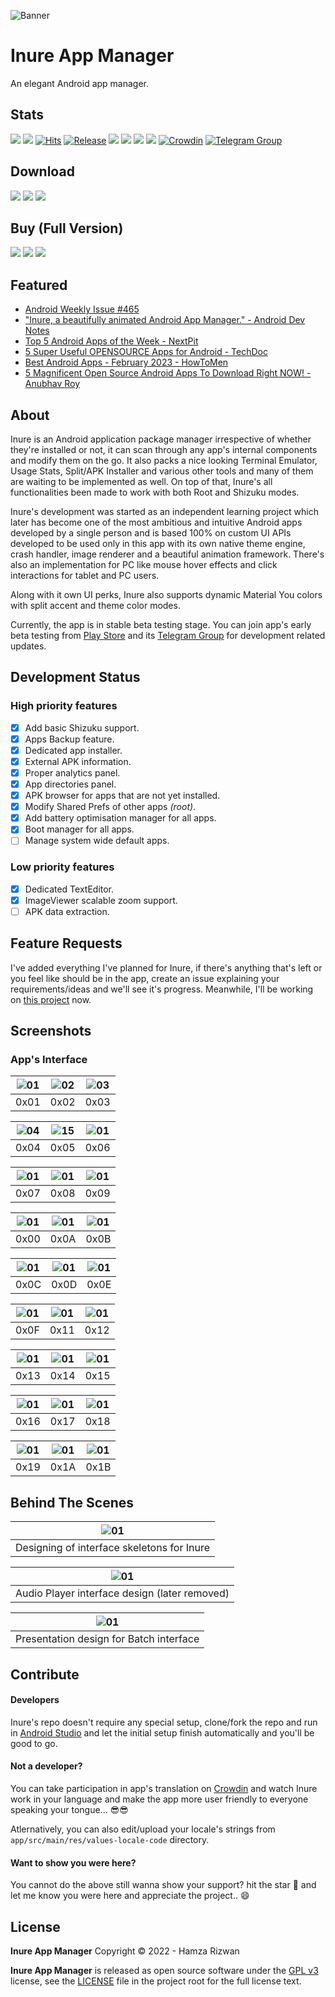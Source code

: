 ![Banner](assets/winter_banner.png)

# Inure App Manager

An elegant Android app manager.

## Stats

![](https://img.shields.io/tokei/lines/github/Hamza417/Inure?color=orange&label=Total%20Lines&logo=kotlin&logoColor=white)
[![](https://img.shields.io/github/downloads/Hamza417/inure/total?color=orange&label=Total%20Downloads%20(GitHub)&logo=github&logoColor=white)](https://tooomm.github.io/github-release-stats/?username=Hamza417&repository=Inure)
[![Hits](https://hits.seeyoufarm.com/api/count/incr/badge.svg?url=https%3A%2F%2Fgithub.com%2FHamza417%2FInure&count_bg=%239A3DC8&title_bg=%23555555&icon=tencentweibo.svg&icon_color=%23E7E7E7&title=Total+Visits&edge_flat=false)](https://hits.seeyoufarm.com)
[![Release](https://img.shields.io/github/v/release/Hamza417/Inure?color=52be80&label=Release)](https://github.com/Hamza417/Inure/releases)
![](https://img.shields.io/github/languages/count/Hamza417/Inure?color=white&label=Languages)
![](https://img.shields.io/github/license/Hamza417/Inure?color=red&label=License)
![](https://img.shields.io/badge/Minimum%20SDK-23%20(Marshmallow)-839192?logo=android&logoColor=white)
![](https://img.shields.io/badge/Target%20SDK-33%20(Android%2013)-566573?logo=android&logoColor=white)
[![Crowdin](https://badges.crowdin.net/inure/localized.svg)](https://crowdin.com/project/inure)
[![Telegram Group](https://img.shields.io/badge/Telegram%20Group-blue?logo=telegram)](https://t.me/inure_app_manager)

## Download

[![](https://img.shields.io/badge/Play%20Store-ea4335?logo=googleplay)](https://play.google.com/store/apps/details?id=app.simple.inure)
[![](https://img.shields.io/badge/GitHub%20Releases-181717?logo=github)](https://github.com/Hamza417/Inure/releases/latest)
[![](https://img.shields.io/badge/F--Droid-1976D2?logo=fdroid)](https://f-droid.org/en/packages/app.simple.inure/)

## Buy (Full Version)

[![](https://img.shields.io/badge/Full%20Unlocker%20(GumRoad)-Purchase-23a094?logo=gumroad&logoColor=white)](https://hamza417.gumroad.com/l/inure_unlocker/)
[![](https://img.shields.io/badge/Full%20Unlocker%20(Play%20Store)-Purchase-ea4335?logo=googleplay)](https://play.google.com/store/apps/details?id=app.simple.inureunlocker)
[![](https://img.shields.io/badge/Full%20Unlocker%20(GitHub%20Sponsors)-Purchase-ffffff?logo=github)](https://github.com/sponsors/Hamza417/sponsorships?sponsor=Hamza417&tier_id=262253)

## Featured

- [Android Weekly Issue #465](https://androidweekly.net/issues/issue-465)
- ["Inure, a beautifully animated Android App Manager." - Android Dev Notes](https://twitter.com/androiddevnotes/status/1389111968670179340)
- [Top 5 Android Apps of the Week - NextPit](https://www.nextpit.com/apps-of-the-week-51-2021)
- [5 Super Useful OPENSOURCE Apps for Android - TechDoc](https://youtu.be/vlf0jEFHR74)
- [Best Android Apps - February 2023 - HowToMen](https://youtu.be/kOrnfQOz4rg?t=112)
- [5 Magnificent Open Source Android Apps To Download Right NOW! - Anubhav Roy](https://youtu.be/kvM9hGJJ2wA?t=357)

## About

Inure is an Android application package manager irrespective of whether they're installed or not, it
can scan through any app's internal components and modify them on the go. It also packs a nice
looking Terminal Emulator, Usage Stats, Split/APK Installer and various other tools and many of them
are waiting to be implemented as well. On top of that, Inure's all functionalities been made to
work with both Root and Shizuku modes.

Inure's development was started as an independent learning project which later has become one of the
most ambitious and intuitive Android apps developed by a single person and is based 100% on custom
UI APIs developed to be used only in this app with its own native theme engine, crash handler, image
renderer and a beautiful animation framework. There's also an implementation for PC like mouse hover
effects and click interactions for tablet and PC users.

Along with it own UI perks, Inure also supports dynamic Material You colors with split accent and
theme color modes.

Currently, the app is in stable beta testing stage. You can join app's early beta testing
from [Play Store](https://play.google.com/store/apps/details?id=app.simple.inure) and
its [Telegram Group](https://t.me/inure_app_manager) for development related updates.

## Development Status

### High priority features

- [x] Add basic Shizuku support.
- [x] Apps Backup feature.
- [x] Dedicated app installer.
- [x] External APK information.
- [x] Proper analytics panel.
- [x] App directories panel.
- [x] APK browser for apps that are not yet installed.
- [x] Modify Shared Prefs of other apps _(root)_.
- [x] Add battery optimisation manager for all apps.
- [x] Boot manager for all apps.
- [ ] Manage system wide default apps.

### Low priority features

- [x] Dedicated TextEditor.
- [x] ImageViewer scalable zoom support.
- [ ] APK data extraction.

## Feature Requests
I've added everything I've planned for Inure, if there's anything that's left or you feel like should be in the app, create an issue explaining
your requirements/ideas and we'll see it's progress. Meanwhile, I'll be working on [this project](https://github.com/Hamza417/Felicity) now.

## Screenshots

### App's Interface

| ![01](fastlane/metadata/android/en-US/images/phoneScreenshots/00.png) | ![02](fastlane/metadata/android/en-US/images/phoneScreenshots/01.png) | ![03](fastlane/metadata/android/en-US/images/phoneScreenshots/04.png) | 
|:---------------------------------------------------------------------:|:---------------------------------------------------------------------:|:---------------------------------------------------------------------:|
|                                 0x01                                  |                                 0x02                                  |                                 0x03                                  |

| ![04](fastlane/metadata/android/en-US/images/phoneScreenshots/06.jpg) | ![15](fastlane/metadata/android/en-US/images/phoneScreenshots/15.png) | ![01](fastlane/metadata/android/en-US/images/phoneScreenshots/07.png) |
|:---------------------------------------------------------------------:|:---------------------------------------------------------------------:|:---------------------------------------------------------------------:|
|                                 0x04                                  |                                 0x05                                  |                                 0x06                                  |  

| ![01](fastlane/metadata/android/en-US/images/phoneScreenshots/05.jpg) | ![01](fastlane/metadata/android/en-US/images/phoneScreenshots/08.jpg) | ![01](fastlane/metadata/android/en-US/images/phoneScreenshots/02.jpg) |
|:---------------------------------------------------------------------:|:---------------------------------------------------------------------:|:---------------------------------------------------------------------:|
|                                 0x07                                  |                                 0x08                                  |                                 0x09                                  | 

| ![01](fastlane/metadata/android/en-US/images/phoneScreenshots/09.jpg) | ![01](fastlane/metadata/android/en-US/images/phoneScreenshots/10.jpg) | ![01](fastlane/metadata/android/en-US/images/phoneScreenshots/11.jpg) |
|:---------------------------------------------------------------------:|:---------------------------------------------------------------------:|:---------------------------------------------------------------------:|
|                                 0x00                                  |                                 0x0A                                  |                                 0x0B                                  |

| ![01](fastlane/metadata/android/en-US/images/phoneScreenshots/12.jpg) | ![01](fastlane/metadata/android/en-US/images/phoneScreenshots/13.png) | ![01](fastlane/metadata/android/en-US/images/phoneScreenshots/03.png) | 
|:---------------------------------------------------------------------:|:---------------------------------------------------------------------:|:---------------------------------------------------------------------:|
|                                 0x0C                                  |                                 0x0D                                  |                                 0x0E                                  |

| ![01](fastlane/metadata/android/en-US/images/phoneScreenshots/14.png) | ![01](fastlane/metadata/android/en-US/images/phoneScreenshots/16.png) | ![01](fastlane/metadata/android/en-US/images/phoneScreenshots/21.jpg) |
|:---------------------------------------------------------------------:|:---------------------------------------------------------------------:|:---------------------------------------------------------------------:|
|                                 0x0F                                  |                                 0x11                                  |                                 0x12                                  | 

| ![01](fastlane/metadata/android/en-US/images/phoneScreenshots/17.png) | ![01](fastlane/metadata/android/en-US/images/phoneScreenshots/18.png) | ![01](fastlane/metadata/android/en-US/images/phoneScreenshots/19.png) |
|:---------------------------------------------------------------------:|:---------------------------------------------------------------------:|:---------------------------------------------------------------------:|
|                                 0x13                                  |                                 0x14                                  |                                 0x15                                  | 

| ![01](fastlane/metadata/android/en-US/images/phoneScreenshots/20.png) | ![01](fastlane/metadata/android/en-US/images/phoneScreenshots/22.jpg) | ![01](fastlane/metadata/android/en-US/images/phoneScreenshots/21.png) |
|:---------------------------------------------------------------------:|:---------------------------------------------------------------------:|:---------------------------------------------------------------------:|
|                                 0x16                                  |                                 0x17                                  |                                 0x18                                  |

| ![01](fastlane/metadata/android/en-US/images/phoneScreenshots/23.png) | ![01](fastlane/metadata/android/en-US/images/phoneScreenshots/24.png) | ![01](fastlane/metadata/android/en-US/images/phoneScreenshots/25.png) |
|:---------------------------------------------------------------------:|:---------------------------------------------------------------------:|:---------------------------------------------------------------------:|
|                                 0x19                                  |                                 0x1A                                  |                                 0x1B                                  |

## Behind The Scenes

|             ![01](./assets/01.jpg)              |
|:-----------------------------------------------:|
|   Designing of interface skeletons for Inure    |

|        ![01](./assets/inure_music.png)        |
|:---------------------------------------------:|
| Audio Player interface design (later removed) |

|     ![01](./assets/inure_batch.png)     |
|:---------------------------------------:|
| Presentation design for Batch interface |

## Contribute

#### Developers

Inure's repo doesn't require any special setup, clone/fork the repo and run
in [Android Studio](https://developer.android.com/studio) and let the initial
setup finish automatically and you'll be good to go.

#### Not a developer?

You can take participation in app's translation on [Crowdin](https://crowdin.com/project/inure)
and watch Inure work in your language and make the app more user friendly to
everyone speaking your tongue... 😎😎

Atlernatively, you can also edit/upload your locale's strings from `app/src/main/res/values-locale-code` directory.

#### Want to show you were here?

You cannot do the above still wanna show your support? hit the star 🌟 and let me know you were here
and appreciate the project.. 😄

## License

**Inure App Manager** Copyright © 2022 - Hamza Rizwan

**Inure App Manager** is released as open source software under
the [GPL v3](https://opensource.org/licenses/gpl-3.0.html)
license, see the [LICENSE](./LICENSE) file in the project root for the full license text.
